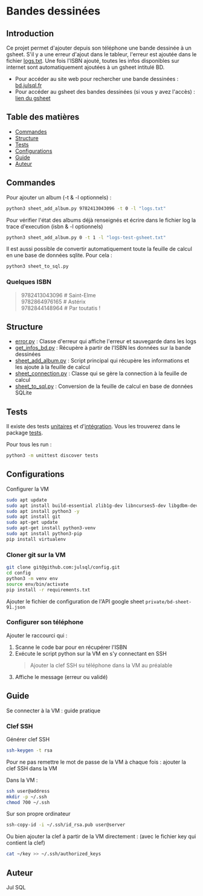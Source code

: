 # Bandes dessinées

## Introduction

Ce projet permet d'ajouter depuis son téléphone une bande dessinée à un gsheet.
S'il y a une erreur d'ajout dans le tableur, l'erreur est ajoutée dans le fichier [logs.txt](logs/logs.txt).
Une fois l'ISBN ajouté, toutes les infos disponibles sur internet sont automatiquement ajoutées à un gsheet intitulé BD.

- Pour accéder au site web pour rechercher une bande dessinées : [bd.julsql.fr](http://bd.julsql.fr)
- Pour accéder au gsheet des bandes dessinées (si vous y avez l'accès) : [lien du gsheet](https://docs.google.com/spreadsheets/d/1z4iFF1ROr_sXZkkFJS12kKk7ndUaA9fNconarZIAIxo/edit?usp=sharing)

## Table des matières

- [Commandes](#commandes)
- [Structure](#structure)
- [Tests](#tests)
- [Configurations](#configurations)
- [Guide](#guide)
- [Auteur](#auteur)

## Commandes

Pour ajouter un album (-t & -l optionnels) :

```bash
python3 sheet_add_album.py 9782413043096 -t 0 -l "logs.txt"
```

Pour vérifier l'état des albums déjà renseignés et écrire dans le fichier log la trace d'execution (isbn & -l optionnels)

```bash
python3 sheet_add_album.py 0 -t 1 -l "logs-test-gsheet.txt"
```

Il est aussi possible de convertir automatiquement toute la feuille de calcul en une base de données sqlite.
Pour cela :

```bash
python3 sheet_to_sql.py
```

### Quelques ISBN

> 9782413043096 # Saint-Elme\
> 9782864976165 # Astérix\
> 9782844148964 # Par toutatis !

## Structure

- [error.py](error.py) : Classe d'erreur qui affiche l'erreur et sauvegarde dans les logs
- [get_infos_bd.py](get_infos_bd.py) : Récupère à partir de l'ISBN les données sur la bande dessinées
- [sheet_add_album.py](sheet_add_album.py) : Script principal qui récupère les informations et les ajoute à la feuille de calcul
- [sheet_connection.py](sheet_connection.py) : Classe qui se gère la connection à la feuille de calcul
- [sheet_to_sql.py](sheet_to_sql.py) : Conversion de la feuille de calcul en base de données SQLite

## Tests

Il existe des tests [unitaires](../../tests/add_album/test_unit) et d'[intégration](../../tests/add_album/test_integration).
Vous les trouverez dans le package [tests](../../tests).

Pour tous les run :
```bash
python3 -m unittest discover tests
```

## Configurations

Configurer la VM

```bash
sudo apt update
sudo apt install build-essential zlib1g-dev libncurses5-dev libgdbm-dev libnss3-dev libssl-dev libreadline-dev libffi-dev libsqlite3-dev wget libbz2-dev
sudo apt install python3 -y
sudo apt install git
sudo apt-get update
sudo apt-get install python3-venv
sudo apt install python3-pip
pip install virtualenv
```

### Cloner git sur la VM

```bash
git clone git@github.com:julsql/config.git
cd config
python3 -m venv env
source env/bin/activate
pip install -r requirements.txt 
```

Ajouter le fichier de configuration de l'API google sheet `private/bd-sheet-91.json`

### Configurer son téléphone

Ajouter le raccourci qui :
1. Scanne le code bar pour en récupérer l'ISBN
2. Exécute le script python sur la VM en s'y connectant en SSH
    > Ajouter la clef SSH su téléphone dans la VM au préalable
3. Affiche le message (erreur ou validé)

## Guide

Se connecter à la VM : guide pratique

### Clef SSH

Générer clef SSH

```bash
ssh-keygen -t rsa
```

Pour ne pas remettre le mot de passe de la VM à chaque fois : ajouter la clef SSH dans la VM

Dans la VM :

```bash
ssh user@address
mkdir -p ~/.ssh
chmod 700 ~/.ssh
```

Sur son propre ordinateur

```bash
ssh-copy-id -i ~/.ssh/id_rsa.pub user@server
```

Ou bien ajouter la clef à partir de la VM directement :
(avec le fichier key qui contient la clef)

```bash
cat ~/key >> ~/.ssh/authorized_keys
```

## Auteur

Jul SQL
